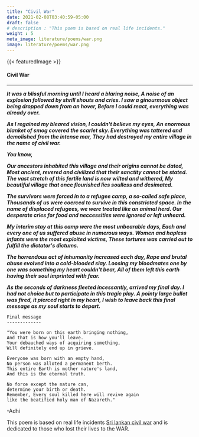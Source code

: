 ```yaml
---
title: "Civil War"
date: 2021-02-08T03:40:59-05:00
draft: false
# description : "This poem is based on real life incidents."
weight : 5
meta_image: literature/poems/war.png
image: literature/poems/war.png
---
```


{{< featuredImage >}}

#### Civil War
___

___It was a blissful morning until I heard a blaring noise,
A noise of an explosion followed by shrill shouts and cries.
I saw a ginourmous object being dropped down from an hover,
Before I could react, everything was already over.___

___As I regained my bleared vision, I couldn't believe my eyes,
An enormous blanket of smog covered the scarlet sky.
Everything was tattered and demolished from the intense mar,
They had destroyed my entire village in the name of civil war.___

___You know,___

___Our ancestors inhabited this village and their origins cannot be dated,
Most ancient, revered and civilized that their sanctity cannot be stated.
The vast stretch of this fertile land is now wilted and withered,
My beautiful village that once flourished lies soulless and desimated.___

___The survivors were forced in to a refugee camp, a so-called safe place,
Thousands of us were coerced to survive in this constricted space.
In the name of displaced refugees, we were treated like an animal herd.
Our desperate cries for food and neccessities were ignored or left unheard.___

___My interim stay at this camp were the most unbearable days,
Each and every one of us suffered abuse in numerous ways.
Women and hapless infants were the most exploited victims,
These tortures was carried out to fulfill the dictator's dictums.___

___The horrendous act of inhumanity increased each day,
Rape and brutal abuse evolved into a cold-blooded slay.
Loosing my bloodmates one by one was something my heart couldn't bear,
All of them left this earth having their soul imprinted with fear.___

___As the seconds of darkness fleeted incessantly, arrived my final day.
I had not choice but to participate in this tragic play.
A pointy large bullet was fired, it pierced right in my heart,
I wish to leave back this final message as my soul starts to depart.___

```
Final message
-------------

"You were born on this earth bringing nothing,
And that is how you'll leave.
Your debauched ways of acquiring something,
Will definitely end up in grieve.

Everyone was born with an empty hand,
No person was alloted a permanent berth.
This entire Earth is mother nature's land,
And this is the eternal truth.

No force except the nature can,
determine your birth or death. 
Remember, Every soul killed here will revive again
like the beatified holy man of Nazareth."
```
-Adhi

This poem is based on real life incidents [Sri lankan civil war](https://en.wikipedia.org/wiki/Sri_Lankan_Civil_War) and is dedicated to those who lost their lives to the WAR.